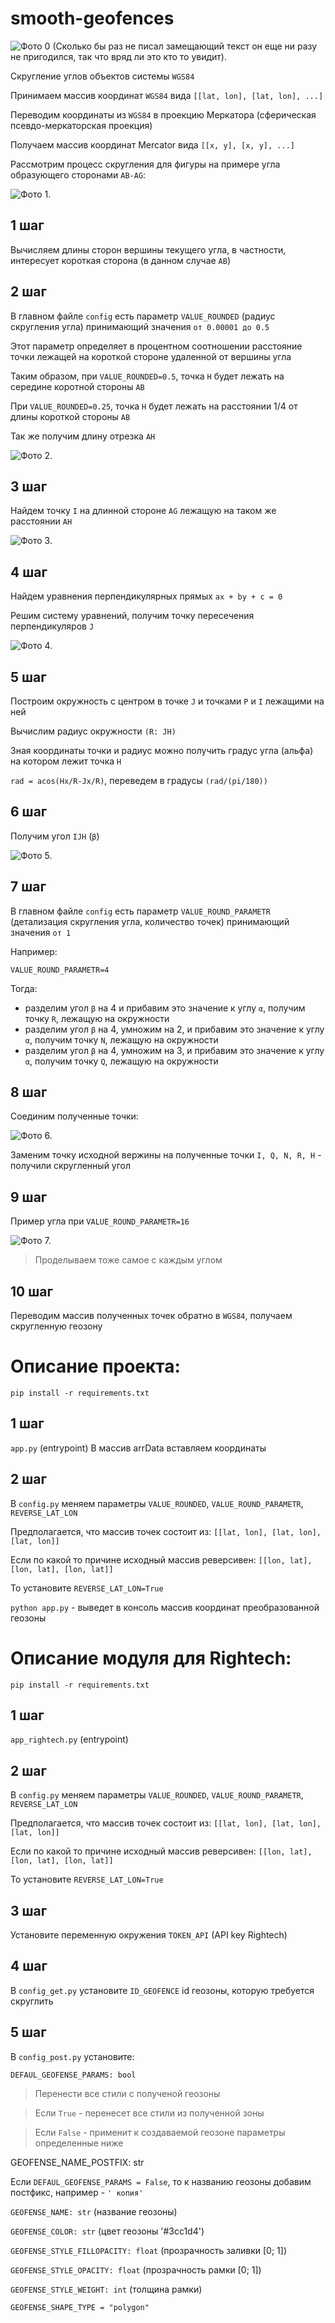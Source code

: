 # smooth-geofences

![Фото 0 (Сколько бы раз не писал замещающий текст он еще ни разу не пригодился, так что вряд ли это кто то увидит).](/assets/images/0.jpg)

Скругление углов объектов системы `WGS84`

Принимаем массив координат `WGS84` вида `[[lat, lon], [lat, lon], ...]`

Переводим координаты из `WGS84` в проекцию Меркатора (сферическая псевдо-меркаторская проекция)

Получаем массив координат Mercator вида `[[x, y], [x, y], ...]`

Рассмотрим процесс скругления для фигуры на примере угла образующего сторонами `AB-AG`:

![Фото 1.](/assets/images/1.jpg)

## 1 шаг
Вычисляем длины сторон вершины текущего угла, в частности, интересует короткая сторона (в данном случае `AB`)

## 2 шаг
В главном файле `config` есть параметр `VALUE_ROUNDED` (радиус скругления угла) принимающий значения `от 0.00001 до 0.5`

Этот параметр определяет в процентном соотношении расстояние точки лежащей на короткой стороне удаленной от вершины угла

Таким образом, при `VALUE_ROUNDED=0.5`, точка `H` будет лежать на середине коротной стороны `AB`

При `VALUE_ROUNDED=0.25`, точка `H` будет лежать на расстоянии 1/4 от длины короткой стороны `AB`

Так же получим длину отрезка `AH`

![Фото 2.](/assets/images/2.jpg)

## 3 шаг
Найдем точку `I` на длинной стороне `AG` лежащую на таком же расстоянии `AH`

![Фото 3.](/assets/images/3.jpg)
## 4 шаг
Найдем уравнения перпендикулярных прямых `ax + by + c = 0`

Решим систему уравнений, получим точку пересечения перпендикуляров `J`

![Фото 4.](/assets/images/4.jpg)

## 5 шаг
Построим окружность с центром в точке `J` и точками `Р` и `I` лежащими на ней

Вычислим радиус окружности `(R: JH)`

Зная координаты точки и радиус можно получить градус угла (альфа) на котором лежит точка `H`

`rad = acos(Hx/R-Jx/R)`, переведем в градусы `(rad/(pi/180))`

## 6 шаг
Получим угол `IJH` (`β`)

![Фото 5.](/assets/images/5.jpg)

## 7 шаг
В главном файле `config` есть параметр `VALUE_ROUND_PARAMETR` (детализация скругления угла, количество точек) принимающий значения `от 1`

Например:

`VALUE_ROUND_PARAMETR=4`

Тогда:
- разделим угол `β` на 4 и прибавим это значение к углу `α`, получим точку `R`, лежащую на окружности 
- разделим угол `β` на 4, умножим на 2, и прибавим это значение к углу `α`, получим точку `N`, лежащую на окружности
- разделим угол `β` на 4, умножим на 3, и прибавим это значение к углу `α`, получим точку `Q`, лежащую на окружности

## 8 шаг
Соединим полученные точки:

![Фото 6.](/assets/images/6.jpg)

Заменим точку исходной вержины на полученные точки `I, Q, N, R, H` - получили скругленный угол

## 9 шаг
Пример угла при `VALUE_ROUND_PARAMETR=16`

![Фото 7.](/assets/images/7.jpg)

> Проделываем тоже самое с каждым углом


## 10 шаг
Переводим массив полученных точек обратно в `WGS84`, получаем скругленную геозону


# Описание проекта:

`pip install -r requirements.txt`

## 1 шаг
`app.py` (entrypoint)
В массив arrData вставляем координаты
## 2 шаг
В `config.py` меняем параметры `VALUE_ROUNDED`, `VALUE_ROUND_PARAMETR`, `REVERSE_LAT_LON`

Предполагается, что массив точек состоит из: `[[lat, lon], [lat, lon], [lat, lon]]`

Если по какой то причине исходный массив реверсивен: `[[lon, lat], [lon, lat], [lon, lat]]`

То установите `REVERSE_LAT_LON=True`

`python app.py` - выведет в консоль массив координат преобразованной геозоны

# Описание модуля для Rightech:

`pip install -r requirements.txt`

## 1 шаг
`app_rightech.py` (entrypoint)

## 2 шаг
В `config.py` меняем параметры `VALUE_ROUNDED`, `VALUE_ROUND_PARAMETR`, `REVERSE_LAT_LON`

Предполагается, что массив точек состоит из: `[[lat, lon], [lat, lon], [lat, lon]]`

Если по какой то причине исходный массив реверсивен: `[[lon, lat], [lon, lat], [lon, lat]]`

То установите `REVERSE_LAT_LON=True`

## 3 шаг
Установите переменную окружения `TOKEN_API` (API key Rightech)

## 4 шаг
В `config_get.py` установите `ID_GEOFENCE` id геозоны, которую требуется скруглить

## 5 шаг
В `config_post.py` установите:

`DEFAUL_GEOFENSE_PARAMS: bool`
> Перенести все стили с полученой геозоны

> Если `True`  - перенесет все стили из полученной зоны

> Если `False` - применит к создаваемой геозоне параметры определенные ниже

GEOFENSE_NAME_POSTFIX: str

Если `DEFAUL_GEOFENSE_PARAMS = False`, то к названию геозоны добавим постфикс, например - `' копия'`

`GEOFENSE_NAME: str` (название геозоны)

`GEOFENSE_COLOR: str` (цвет геозоны '#3cc1d4')

`GEOFENSE_STYLE_FILLOPACITY: float` (прозрачность заливки [0; 1])

`GEOFENSE_STYLE_OPACITY: float` (прозрачность рамки [0; 1])

`GEOFENSE_STYLE_WEIGHT: int` (толщина рамки)

`GEOFENSE_SHAPE_TYPE = "polygon"`
